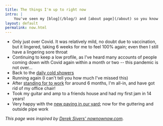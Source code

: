 ```yaml
---
title: The things I'm up to right now
intro: |
    You've seen my [blog](/blog/) and [about page](/about) so you know what I'm interested in and how I ended up doing what I do, but what am I up to *right now*?
layout: default
permalink: now.html
---
```


- Only just over Covid. It was relatively mild, no doubt due to vaccination, but it lingered, taking 6 weeks for me to feel 100% again; even then I still have a lingering sore throat
- Continuing to keep a low profile, as I've heard many accounts of people coming down with Covid again within a month or two -- this pandemic is not over…
- Back to the [daily cold showers](https://www.bbc.co.uk/programmes/m000v83f)
- Running again (I can't tell you how much I've missed this)
- After [standing for to work](https://twitter.com/tempertemper/status/1436331696408911898?s=21) for around 6 months, I'm all-in, and have got rid of my office chair!
- Took my guitar and amp to a friends house and had my first jam in 14 years!
- Very happy with the [new paving in our yard](https://twitter.com/tempertemper/status/1512728020141977601); now for the guttering and outside pipe work

<i>This page was inspired by [Derek Sivers' nownownow.com](https://nownownow.com/about).</i>
